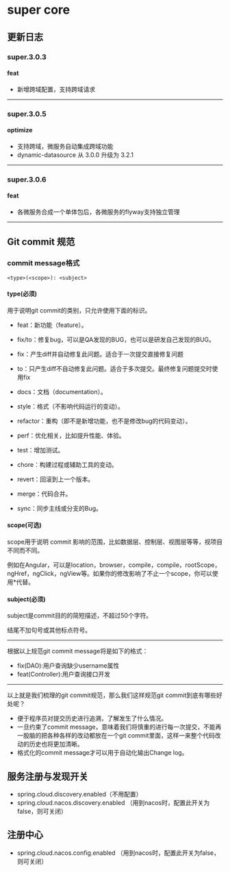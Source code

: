 # super core

## 更新日志

### super.3.0.3

#### feat

- 新增跨域配置，支持跨域请求

---

### super.3.0.5

#### optimize

- 支持跨域，微服务自动集成跨域功能
- dynamic-datasource 从 3.0.0 升级为 3.2.1

---

### super.3.0.6

#### feat

- 各微服务合成一个单体包后，各微服务的flyway支持独立管理

---

## Git commit 规范

### commit message格式

``` text
<type>(<scope>): <subject>
```

#### type(必须)

用于说明git commit的类别，只允许使用下面的标识。
          
- feat：新功能（feature）。

- fix/to：修复bug，可以是QA发现的BUG，也可以是研发自己发现的BUG。
- fix：产生diff并自动修复此问题。适合于一次提交直接修复问题
- to：只产生diff不自动修复此问题。适合于多次提交。最终修复问题提交时使用fix

- docs：文档（documentation）。
 
- style：格式（不影响代码运行的变动）。
 
- refactor：重构（即不是新增功能，也不是修改bug的代码变动）。
 
- perf：优化相关，比如提升性能、体验。
 
- test：增加测试。
 
- chore：构建过程或辅助工具的变动。
 
- revert：回滚到上一个版本。
 
- merge：代码合并。
 
- sync：同步主线或分支的Bug。

#### scope(可选)

scope用于说明 commit 影响的范围，比如数据层、控制层、视图层等等，视项目不同而不同。

例如在Angular，可以是location，browser，compile，compile，rootScope， ngHref，ngClick，ngView等。如果你的修改影响了不止一个scope，你可以使用*代替。

#### subject(必须)

subject是commit目的的简短描述，不超过50个字符。

结尾不加句号或其他标点符号。

---

根据以上规范git commit message将是如下的格式：
- fix(DAO):用户查询缺少username属性 
- feat(Controller):用户查询接口开发

---

以上就是我们梳理的git commit规范，那么我们这样规范git commit到底有哪些好处呢？

- 便于程序员对提交历史进行追溯，了解发生了什么情况。
- 一旦约束了commit message，意味着我们将慎重的进行每一次提交，不能再一股脑的把各种各样的改动都放在一个git commit里面，这样一来整个代码改动的历史也将更加清晰。
- 格式化的commit message才可以用于自动化输出Change log。

## 服务注册与发现开关
- spring.cloud.discovery.enabled（不用配置）
- spring.cloud.nacos.discovery.enabled （用到nacos时，配置此开关为false，则可关闭）

## 注册中心
- spring.cloud.nacos.config.enabled （用到nacos时，配置此开关为false，则可关闭）